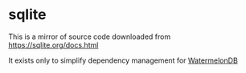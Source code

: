 # sqlite

This is a mirror of source code downloaded from https://sqlite.org/docs.html

It exists only to simplify dependency management for [WatermelonDB](https://github.com/Nozbe/WatermelonDB)
